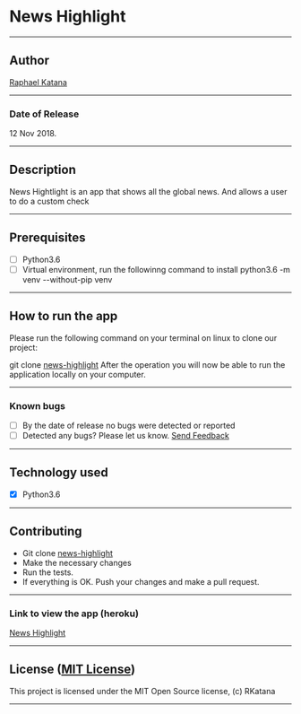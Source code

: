 # News Highlight

------------------------------------------------------------------------

## Author

[Raphael Katana](https://github.com/RKatana)

------------------------------------------------------------------------

### Date of Release

12 Nov 2018.

------------------------------------------------------------------------

## Description

News Hightlight is an app that shows all the global news. And allows a user to do a custom check

------------------------------------------------------------------------

## Prerequisites

+ [ ] Python3.6
+ [ ] Virtual environment, run the followinng command to install python3.6 -m venv --without-pip venv

------------------------------------------------------------------------

## How to run the app

Please run the following command on your terminal on linux to clone our project:

git clone [news-highlight](https://github.com/RKatana/Password-Locker.git)
After the operation you will now be able to run the application locally on your computer.

------------------------------------------------------------------------

### Known bugs

+ [ ] By the date of release no bugs were detected or reported
+ [ ] Detected any bugs? Please let us know. [Send Feedback](roduor41@gmail.com)

------------------------------------------------------------------------

## Technology used

+ [X] Python3.6

------------------------------------------------------------------------

## Contributing

+ Git clone [news-highlight](https://github.com/RKatana/news-highlight.git)
+ Make the necessary changes
+ Run the tests.
+ If everything is OK. Push your changes and make a pull request.

------------------------------------------------------------------------

### Link to view the app (heroku)

[News Highlight](https://newskatana.herokuapp.com/)

------------------------------------------------------------------------

## License ([MIT License](http://choosealicense.com/licenses/mit/))

This project is licensed under the MIT Open Source license, (c) RKatana

------------------------------------------------------------------------